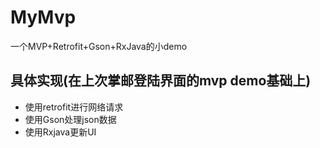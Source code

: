 # MyMvp
一个MVP+Retrofit+Gson+RxJava的小demo
## 具体实现(在上次掌邮登陆界面的mvp demo基础上)
+ 使用retrofit进行网络请求
+ 使用Gson处理json数据
+ 使用Rxjava更新UI

